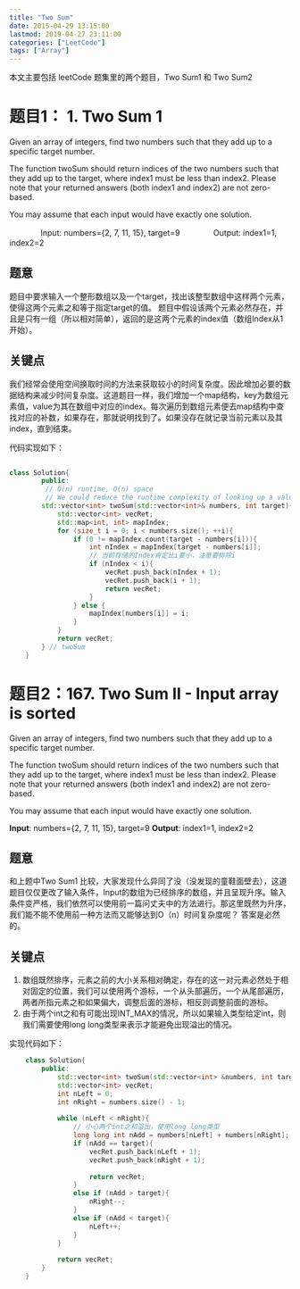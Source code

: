 ```yaml
---
title: "Two Sum"
date: 2015-04-29 13:15:00
lastmod: 2019-04-27 23:11:00
categories: ["LeetCode"]
tags: ["Array"]
---
```


本文主要包括 leetCode 题集里的两个题目，Two Sum1 和 Two Sum2

<!-- more -->

# 题目1： 1. Two Sum 1

Given an array of integers, find two numbers such that they add up to a specific target number.

The function twoSum should return indices of the two numbers such that they add up to the target, 
where index1 must be less than index2. Please note that your returned answers (both index1 and index2) are not zero-based.

You may assume that each input would have exactly one solution.

　　　　Input: numbers={2, 7, 11, 15}, target=9
　　　　Output: index1=1, index2=2

## 题意

题目中要求输入一个整形数组以及一个target，找出该整型数组中这样两个元素，使得这两个元素之和等于指定target的值。 题目中假设该两个元素必然存在，并且是只有一组（所以相对简单），返回的是这两个元素的index值（数组Index从1开始）。

## 关键点

我们经常会使用空间换取时间的方法来获取较小的时间复杂度。因此增加必要的数据结构来减少时间复杂度。这道题目一样，我们增加一个map结构，key为数组元素值，value为其在数组中对应的index。每次遍历到数组元素便去map结构中查找对应的补数，如果存在，那就说明找到了。如果没存在就记录当前元素以及其index，直到结束。

代码实现如下：

   
``` C++
 
class Solution{
		public:
	     // O(n) runtime, O(n) space
	     // We could reduce the runtime complexity of looking up a value to O(1) using a hash map that maps a value to its index.
	    std::vector<int> twoSum(std::vector<int>& numbers, int target){
	        std::vector<int> vecRet;
	        std::map<int, int> mapIndex;
	        for (size_t i = 0; i < numbers.size(); ++i){
	            if (0 != mapIndex.count(target - numbers[i])){
	                int nIndex = mapIndex[target - numbers[i]];
	                // 当前存储的Index肯定比i要小，注意要排除i
	                if (nIndex < i){
	                    vecRet.push_back(nIndex + 1);
	                    vecRet.push_back(i + 1);
	                    return vecRet;
	                }
	            } else {
	                mapIndex[numbers[i]] = i;
	            }
	        }
	        return vecRet;
	    } // twoSum
	}

```


# 题目2：167. Two Sum II - Input array is sorted

Given an array of integers, find two numbers such that they add up to a specific target number.

The function twoSum should return indices of the two numbers such that they add up to the target, where index1 must be less than index2. Please note that your returned answers (both index1 and index2) are not zero-based.

You may assume that each input would have exactly one solution.

**Input**: numbers={2, 7, 11, 15}, target=9
**Output**: index1=1, index2=2


## 题意

和上题中Two Sum1 比较，大家发现什么异同了没（没发现的童鞋面壁去），这道题目仅仅更改了输入条件，Input的数组为已经排序的数组，并且呈现升序。输入条件变严格，我们依然可以使用前一篇问丈夫中的方法进行。那这里既然为升序，我们能不能不使用前一种方法而又能够达到O（n）时间复杂度呢？ 答案是必然的。

## 关键点

1. 数组既然排序，元素之前的大小关系相对确定，存在的这一对元素必然处于相对固定的位置，我们可以使用两个游标，一个从头部遍历，一个从尾部遍历，两者所指元素之和如果偏大，调整后面的游标，相反则调整前面的游标。
2.  由于两个int之和有可能出现INT_MAX的情况，所以如果输入类型给定int，则我们需要使用long long类型来表示才能避免出现溢出的情况。

实现代码如下：

``` C++
    class Solution{
		public:
	        std::vector<int> twoSum(std::vector<int> &numbers, int target){
	        std::vector<int> vecRet;
	        int nLeft = 0;
	        int nRight = numbers.size() - 1;
	
	        while (nLeft < nRight){
	            // 小心两个int之和溢出，使用long long类型
	            long long int nAdd = numbers[nLeft] + numbers[nRight];
	            if (nAdd == target){
	                vecRet.push_back(nLeft + 1);
	                vecRet.push_back(nRight + 1);
	
	                return vecRet;
	            }
	            else if (nAdd > target){
	                nRight--;
	            }
	            else if (nAdd < target){
	                nLeft++;
	            }
	        }
	
	        return vecRet;
	    } 
	}

```